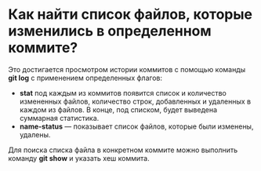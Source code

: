 Как найти список файлов, которые изменились в определенном коммите?
=====================

Это достигается просмотром истории коммитов с помощью команды **git log** с применением определенных флагов:

* **stat** под каждым из коммитов появится список и количество измененных файлов, количество строк, добавленных и удаленных в каждом из файлов. В конце, под списком, будет выведена суммарная статистика.
* **name-status** — показывает список файлов, которые были изменены, удалены.

Для поиска списка файла в конкретном коммите можно выполнить команду **git show** и указать хеш коммита.
